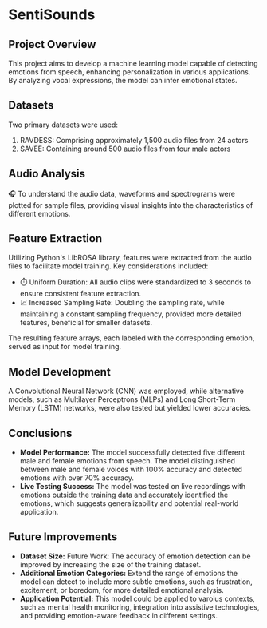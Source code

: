 # SentiSounds
## Project Overview 
This project aims to develop a machine learning model capable of detecting emotions from speech, enhancing personalization in various applications. By analyzing vocal expressions, the model can infer emotional states. 

## Datasets
Two primary datasets were used: 
1. RAVDESS: Comprising approximately 1,500 audio files from 24 actors
2. SAVEE: Containing around 500 audio files from four male actors

## Audio Analysis
🎧 To understand the audio data, waveforms and spectrograms were plotted for sample files, providing visual insights into the characteristics of different emotions.

## Feature Extraction 
Utilizing Python's LibROSA library, features were extracted from the audio files to facilitate model training. Key considerations included:

-  ⏱️ Uniform Duration: All audio clips were standardized to 3 seconds to ensure consistent feature extraction.
-  📈 Increased Sampling Rate: Doubling the sampling rate, while maintaining a constant sampling frequency, provided more detailed features, beneficial for smaller datasets.

The resulting feature arrays, each labeled with the corresponding emotion, served as input for model training.

## Model Development 
A Convolutional Neural Network (CNN) was employed, while alternative models, such as Multilayer Perceptrons (MLPs) and Long Short-Term Memory (LSTM) networks, were also tested but yielded lower accuracies.

## Conclusions
- __Model Performance:__ The model successfully detected five different male and female emotions from speech. The model distinguished between male and female voices with 100% accuracy and detected emotions with over 70% accuracy.
- __Live Testing Success:__ The model was tested on live recordings with emotions outside the training data and accurately identified the emotions, which suggests generalizability and potential real-world application.

## Future Improvements
- __Dataset Size:__ Future Work: The accuracy of emotion detection can be improved by increasing the size of the training dataset.
- __Additional Emotion Categories:__ Extend the range of emotions the model can detect to include more subtle emotions, such as frustration, excitement, or boredom, for more detailed emotional analysis.
- __Application Potential:__ This model could be applied to varoius contexts, such as mental health monitoring, integration into assistive technologies, and providing emotion-aware feedback in different settings. 
